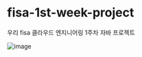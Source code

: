 # fisa-1st-week-project
우리 fisa 클라우드 엔지니어링 1주차 자바 프로젝트

![image](https://github.com/user-attachments/assets/7c566bf0-4eea-40ea-b276-5e3894af0135)

